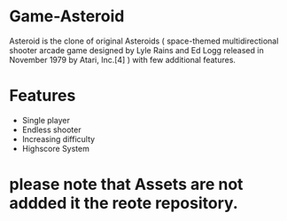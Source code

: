 # Game-Asteroid
Asteroid is the clone of original Asteroids ( space-themed multidirectional shooter arcade game designed by Lyle Rains and Ed Logg released in November 1979 by Atari, Inc.[4] ) with few additional features. 

# Features
- Single player
- Endless shooter
- Increasing difficulty
- Highscore System


# please note that Assets are not addded it the reote repository.
